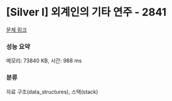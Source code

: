 # [Silver I] 외계인의 기타 연주 - 2841 

[문제 링크](https://www.acmicpc.net/problem/2841) 

### 성능 요약

메모리: 73840 KB, 시간: 988 ms

### 분류

자료 구조(data_structures), 스택(stack)


